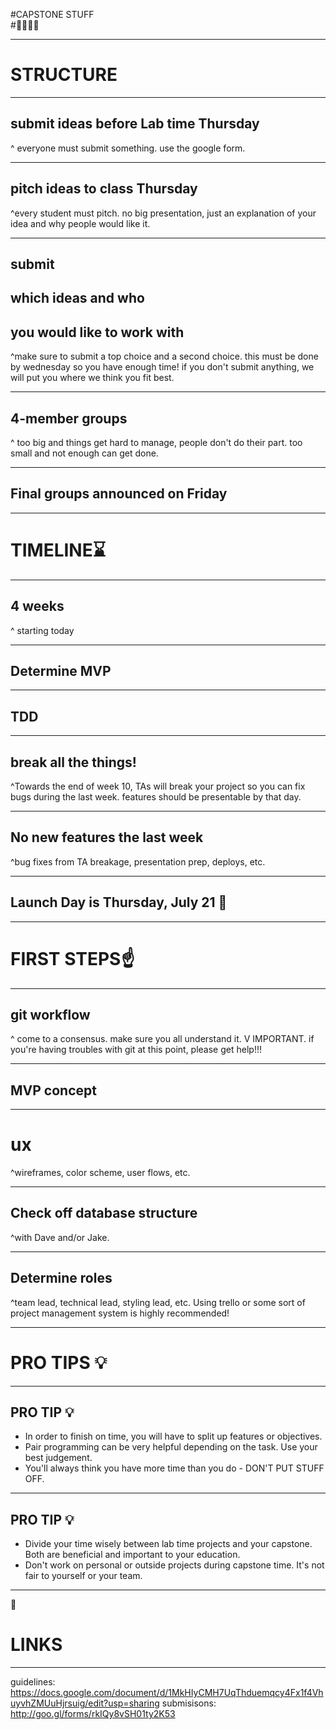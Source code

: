 #CAPSTONE STUFF
<br>
#:womans_hat::moyai::womans_hat::moyai:

---

# STRUCTURE

---

## submit ideas before Lab time Thursday

^ everyone must submit something.  use the google form.

---

## pitch ideas to class Thursday

^every student must pitch.  no big presentation, just an explanation of your idea and why people would like it.

---
## submit
## **which ideas** and **who**
## you would like to work with

^make sure to submit a top choice and a second choice. this must be done by wednesday so you have enough time!  if you don't submit anything, we will put you where we think you fit best.

---

## 4-member groups

^ too big and things get hard to manage, people don't do their part.  too small and not enough can get done.

---

## Final groups announced on Friday

---


# TIMELINE:hourglass:

---

## 4 weeks

^ starting today

---

## Determine MVP

---

## TDD

---

## break all the things!

^Towards the end of week 10, TAs will break your project so you can fix bugs during the last week.  features should be presentable by that day.

---

## No new features the last week

^bug fixes from TA breakage, presentation prep, deploys, etc.

---

## Launch Day is **Thursday, July 21** :tada:

---

# FIRST STEPS:point_up:

---

## git workflow

^ come to a consensus. make sure you all understand it. V IMPORTANT. if you're having troubles with git at this point, please get help!!!

---

## MVP concept

---
# ux

^wireframes, color scheme, user flows, etc.

---

## Check off database structure

^with Dave and/or Jake.

---

## Determine roles

^team lead, technical lead, styling lead, etc. Using trello or some sort of project management system is highly recommended!


---

# PRO TIPS :bulb:

---

## PRO TIP :bulb:
- In order to finish on time, you will have to split up features or objectives.  
- Pair programming can be very helpful depending on the task.  Use your best judgement.  
- You'll always think you have more time than you do - DON'T PUT STUFF OFF.

---

## PRO TIP :bulb:

- Divide your time wisely between lab time projects and your capstone.  Both are beneficial and important to your education.
- Don't work on personal or outside projects during capstone time.  It's not fair to yourself or your team.

---

:poop:

# LINKS

---
guidelines:
https://docs.google.com/document/d/1MkHIyCMH7UqThduemqcy4Fx1f4VhuyvhZMUuHjrsuig/edit?usp=sharing
submisisons: 
http://goo.gl/forms/rkIQy8vSH01ty2K53
